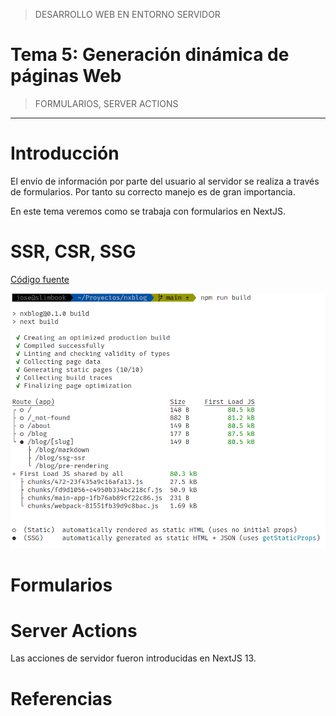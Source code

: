 > DESARROLLO WEB EN ENTORNO SERVIDOR

# Tema 5: Generación dinámica de páginas Web  <!-- omit in toc -->
> FORMULARIOS, SERVER ACTIONS




--- 

# Introducción

El envío de información por parte del usuario al servidor se realiza a través de formularios. Por tanto su correcto manejo es de gran importancia.

En este tema veremos como se trabaja con formularios en NextJS. 



# SSR, CSR, SSG





[Código fuente](https://github.com/jamj2000/nxblog)

![SSG Blog build](assets/ssg-blog-build.png)




# Formularios





# Server Actions

Las acciones de servidor fueron introducidas en NextJS 13. 




# Referencias

